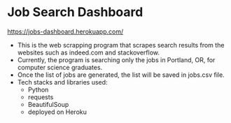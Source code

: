 # Job Search Dashboard 

https://jobs-dashboard.herokuapp.com/

- This is the web scrapping program that scrapes search results from the websites such as indeed.com and stackoverflow. 
- Currently, the program is searching only the jobs in Portland, OR, for computer science graduates. 
- Once the list of jobs are generated, the list will be saved in jobs.csv file. 
- Tech stacks and libraries used: 
  - Python
  - requests
  - BeautifulSoup
  - deployed on Heroku 
